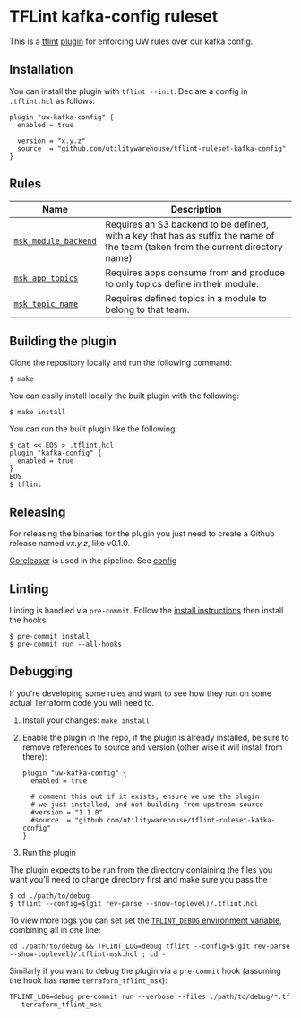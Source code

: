 # TFLint kafka-config ruleset

This is a [tflint](https://github.com/terraform-linters/tflint) [plugin](https://github.com/terraform-linters/tflint/blob/master/docs/developer-guide/plugins.md) for enforcing UW rules over our kafka config.

## Installation

You can install the plugin with `tflint --init`. Declare a config in `.tflint.hcl` as follows:

```hcl
plugin "uw-kafka-config" {
  enabled = true

  version = "x.y.z"
  source  = "github.com/utilitywarehouse/tflint-ruleset-kafka-config"
}
```

## Rules

| Name                                                | Description                                                                                                                      |
|-----------------------------------------------------|----------------------------------------------------------------------------------------------------------------------------------|
| [`msk_module_backend`](rules/msk_module_backend.md) | Requires an S3 backend to be defined, with a key that has as suffix the name of the team (taken from the current directory name) |
| [`msk_app_topics`](rules/msk_app_topics.md)         | Requires apps consume from and produce to only topics define in their module.                                                    |
| [`msk_topic_name`](rules/msk_topic_name.md)         | Requires defined topics in a module to belong to that team.                                                                      |


## Building the plugin

Clone the repository locally and run the following command:

```
$ make
```

You can easily install locally the built plugin with the following:

```
$ make install
```

You can run the built plugin like the following:

```
$ cat << EOS > .tflint.hcl
plugin "kafka-config" {
  enabled = true
}
EOS
$ tflint
```

## Releasing

For releasing the binaries for the plugin you just need to create a Github release named _vx.y.z_, like v0.1.0.

[Goreleaser](https://goreleaser.com/) is used in the pipeline. See [config](.goreleaser.yaml)

## Linting

Linting is handled via `pre-commit`. Follow the [install
instructions](https://pre-commit.com/#install) then install the hooks:

``` console
$ pre-commit install
$ pre-commit run --all-hooks
```

## Debugging

If you're developing some rules and want to see how they run on some actual
Terraform code you will need to.

1.  Install your changes: `make install`

2.  Enable the plugin in the repo, if the plugin is already installed, be sure
    to remove references to source and version (other wise it will install from
    there):
    
    ``` hcl
    plugin "uw-kafka-config" {
      enabled = true
    
      # comment this out if it exists, ensure we use the plugin
      # we just installed, and not building from upstream source
      #version = "1.1.0"
      #source  = "github.com/utilitywarehouse/tflint-ruleset-kafka-config"
    }
    ```

3.  Run the plugin

The plugin expects to be run from the directory containing the files you want
you'll need to change directory first and make sure you pass the :

``` 
$ cd ./path/to/debug
$ tflint --config=$(git rev-parse --show-toplevel)/.tflint.hcl
```

To view more logs you can set set the [`TFLINT_DEBUG` environment
variable](https://github.com/terraform-linters/tflint/blob/fc6795ce12fde842fc73f67e55369a63bdfc27d8/README.md#debugging),
combining all in one line:

    cd ./path/to/debug && TFLINT_LOG=debug tflint --config=$(git rev-parse --show-toplevel)/.tflint-msk.hcl ; cd -

Similarly if you want to debug the plugin via a `pre-commit` hook (assuming the
hook has name `terraform_tflint_msk`):

    TFLINT_LOG=debug pre-commit run --verbose --files ./path/to/debug/*.tf -- terraform_tflint_msk

